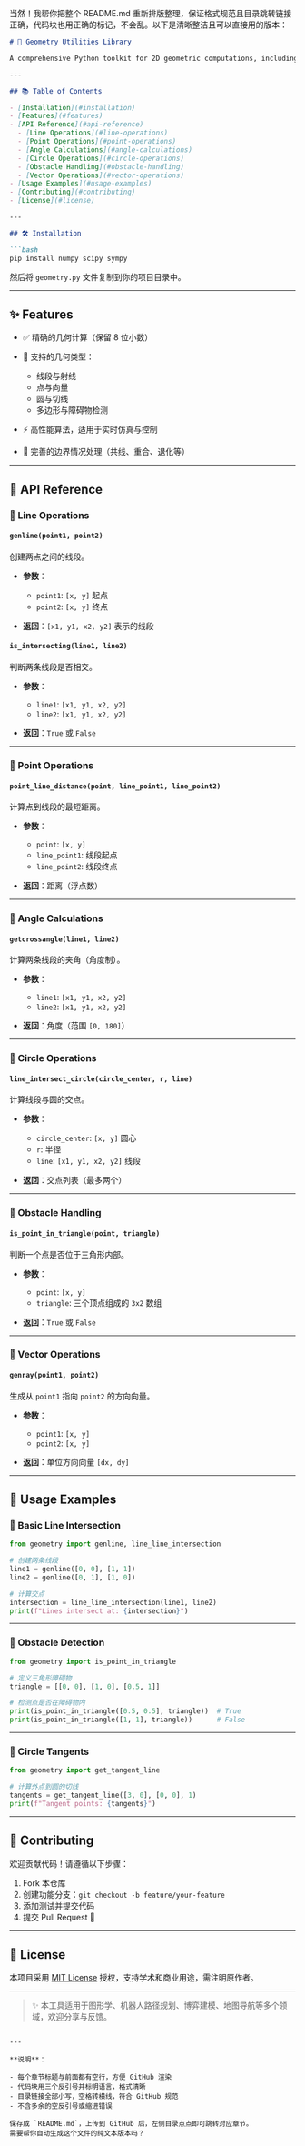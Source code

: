当然！我帮你把整个 README.md 重新排版整理，保证格式规范且目录跳转链接正确，代码块也用正确的标记，不会乱。以下是清晰整洁且可以直接用的版本：

````markdown
# 📐 Geometry Utilities Library

A comprehensive Python toolkit for 2D geometric computations, including line/segment operations, point relationships, angle calculations, circle geometry, and obstacle detection.

---

## 📚 Table of Contents

- [Installation](#installation)  
- [Features](#features)  
- [API Reference](#api-reference)  
  - [Line Operations](#line-operations)  
  - [Point Operations](#point-operations)  
  - [Angle Calculations](#angle-calculations)  
  - [Circle Operations](#circle-operations)  
  - [Obstacle Handling](#obstacle-handling)  
  - [Vector Operations](#vector-operations)  
- [Usage Examples](#usage-examples)  
- [Contributing](#contributing)  
- [License](#license)

---

## 🛠️ Installation

```bash
pip install numpy scipy sympy
````

然后将 `geometry.py` 文件复制到你的项目目录中。

---

## ✨ Features

* ✅ 精确的几何计算（保留 8 位小数）
* 📏 支持的几何类型：

  * 线段与射线
  * 点与向量
  * 圆与切线
  * 多边形与障碍物检测
* ⚡ 高性能算法，适用于实时仿真与控制
* 🧩 完善的边界情况处理（共线、重合、退化等）

---

## 📘 API Reference

### 🔹 Line Operations

#### `genline(point1, point2)`

创建两点之间的线段。

* **参数**：

  * `point1`: `[x, y]` 起点
  * `point2`: `[x, y]` 终点
* **返回**：`[x1, y1, x2, y2]` 表示的线段

#### `is_intersecting(line1, line2)`

判断两条线段是否相交。

* **参数**：

  * `line1`: `[x1, y1, x2, y2]`
  * `line2`: `[x1, y1, x2, y2]`
* **返回**：`True` 或 `False`

---

### 🔹 Point Operations

#### `point_line_distance(point, line_point1, line_point2)`

计算点到线段的最短距离。

* **参数**：

  * `point`: `[x, y]`
  * `line_point1`: 线段起点
  * `line_point2`: 线段终点
* **返回**：距离（浮点数）

---

### 🔹 Angle Calculations

#### `getcrossangle(line1, line2)`

计算两条线段的夹角（角度制）。

* **参数**：

  * `line1`: `[x1, y1, x2, y2]`
  * `line2`: `[x1, y1, x2, y2]`
* **返回**：角度（范围 `[0, 180]`）

---

### 🔹 Circle Operations

#### `line_intersect_circle(circle_center, r, line)`

计算线段与圆的交点。

* **参数**：

  * `circle_center`: `[x, y]` 圆心
  * `r`: 半径
  * `line`: `[x1, y1, x2, y2]` 线段
* **返回**：交点列表（最多两个）

---

### 🔹 Obstacle Handling

#### `is_point_in_triangle(point, triangle)`

判断一个点是否位于三角形内部。

* **参数**：

  * `point`: `[x, y]`
  * `triangle`: 三个顶点组成的 `3x2` 数组
* **返回**：`True` 或 `False`

---

### 🔹 Vector Operations

#### `genray(point1, point2)`

生成从 `point1` 指向 `point2` 的方向向量。

* **参数**：

  * `point1`: `[x, y]`
  * `point2`: `[x, y]`
* **返回**：单位方向向量 `[dx, dy]`

---

## 🧪 Usage Examples

### 🔸 Basic Line Intersection

```python
from geometry import genline, line_line_intersection

# 创建两条线段
line1 = genline([0, 0], [1, 1])
line2 = genline([0, 1], [1, 0])

# 计算交点
intersection = line_line_intersection(line1, line2)
print(f"Lines intersect at: {intersection}")
```

---

### 🔸 Obstacle Detection

```python
from geometry import is_point_in_triangle

# 定义三角形障碍物
triangle = [[0, 0], [1, 0], [0.5, 1]]

# 检测点是否在障碍物内
print(is_point_in_triangle([0.5, 0.5], triangle))  # True
print(is_point_in_triangle([1, 1], triangle))      # False
```

---

### 🔸 Circle Tangents

```python
from geometry import get_tangent_line

# 计算外点到圆的切线
tangents = get_tangent_line([3, 0], [0, 0], 1)
print(f"Tangent points: {tangents}")
```

---

## 🤝 Contributing

欢迎贡献代码！请遵循以下步骤：

1. Fork 本仓库
2. 创建功能分支：`git checkout -b feature/your-feature`
3. 添加测试并提交代码
4. 提交 Pull Request 🎉

---

## 📄 License

本项目采用 [MIT License](https://opensource.org/licenses/MIT) 授权，支持学术和商业用途，需注明原作者。

---

> ✨ 本工具适用于图形学、机器人路径规划、博弈建模、地图导航等多个领域，欢迎分享与反馈。

```

---

**说明**：

- 每个章节标题与前面都有空行，方便 GitHub 渲染  
- 代码块用三个反引号并标明语言，格式清晰  
- 目录链接全部小写，空格转横线，符合 GitHub 规范  
- 不含多余的空反引号或缩进错误  

保存成 `README.md`，上传到 GitHub 后，左侧目录点点即可跳转对应章节。  
需要帮你自动生成这个文件的纯文本版本吗？
```
